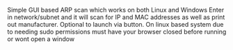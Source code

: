 Simple GUI based ARP scan which works on both Linux and Windows
Enter in network/subnet and it will scan for IP and MAC addresses as well as print out manufacturer. 
Optional to launch via button. On linux based system due to needing sudo permissions must have your browser closed before running or wont open a window

